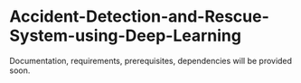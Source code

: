 # Accident-Detection-and-Rescue-System-using-Deep-Learning
Documentation, requirements, prerequisites, dependencies will be provided soon.

